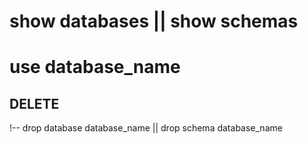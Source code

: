 # show databases || show schemas

# use database_name

## DELETE

!-- drop database database_name || drop schema database_name
